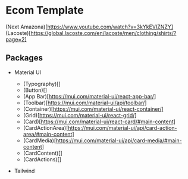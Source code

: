 # Ecom Template
(Next Amazona)[https://www.youtube.com/watch?v=3kYkEVIZNZY]
(Lacoste)[https://global.lacoste.com/en/lacoste/men/clothing/shirts/?page=2]
## Packages
- Material UI
  - (Typography)[]
  - (Button)[]
  - (App Bar)[https://mui.com/material-ui/react-app-bar/]
  - (Toolbar)[https://mui.com/material-ui/api/toolbar/]
  - (Container)[https://mui.com/material-ui/react-container/]
  - (Grid)[https://mui.com/material-ui/react-grid/]
  - (Card)[https://mui.com/material-ui/react-card/#main-content]
  - (CardActionArea)[https://mui.com/material-ui/api/card-action-area/#main-content]
  - (CardMedia)[https://mui.com/material-ui/api/card-media/#main-content]
  - (CardContent)[]
  - (CardActions)[]

- Tailwind